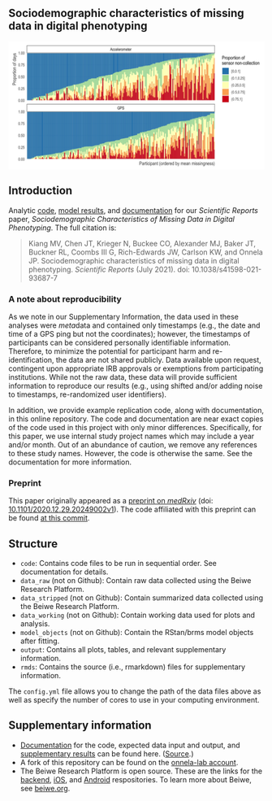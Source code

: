 
<!-- README.md is generated from README.Rmd. Please edit that file -->

## Sociodemographic characteristics of missing data in digital phenotyping

<p align="center">
<img src="./output/fig2_dist_daily_non_collection_prop.jpg" width="700px" style="display: block; margin: auto;" />
</p>

## Introduction

Analytic
[code](https://github.com/mkiang/beiwe_missing_data/tree/master/code),
[model
results](http://htmlpreview.github.io/?https://github.com/mkiang/beiwe_missing_data/blob/master/rmd/supp_model_output_cleaned.html),
and
[documentation](http://htmlpreview.github.io/?https://github.com/mkiang/beiwe_missing_data/blob/master/rmd/supp_documentation_code_walkthrough.html)
for our *Scientific Reports* paper, *Sociodemographic Characteristics of
Missing Data in Digital Phenotyping*. The full citation is:

> Kiang MV, Chen JT, Krieger N, Buckee CO, Alexander MJ, Baker JT,
> Buckner RL, Coombs III G, Rich-Edwards JW, Carlson KW, and Onnela JP.
> Sociodemographic characteristics of missing data in digital
> phenotyping. *Scientific Reports* (July 2021). doi:
> 10.1038/s41598-021-93687-7

### A note about reproducibility

As we note in our Supplementary Information, the data used in these
analyses were *meta*data and contained only timestamps (e.g., the date
and time of a GPS ping but not the coordinates); however, the timestamps
of participants can be considered personally identifiable information.
Therefore, to minimize the potential for participant harm and
re-identification, the data are not shared publicly. Data available upon
request, contingent upon appropriate IRB approvals or exemptions from
participating institutions. While not the raw data, these data will
provide sufficient information to reproduce our results (e.g., using
shifted and/or adding noise to timestamps, re-randomized user
identifiers).

In addition, we provide example replication code, along with
documentation, in this online repository. The code and documentation are
near exact copies of the code used in this project with only minor
differences. Specifically, for this paper, we use internal study project
names which may include a year and/or month. Out of an abundance of
caution, we remove any references to these study names. However, the
code is otherwise the same. See the documentation for more information.

### Preprint

This paper originally appeared as a [preprint on
*medRxiv*](https://www.medrxiv.org/content/10.1101/2020.12.29.20249002v1)
(doi:
[10.1101/2020.12.29.20249002v1](https://www.medrxiv.org/content/10.1101/2020.12.29.20249002v1)).
The code affiliated with this preprint can be found [at this
commit](https://github.com/mkiang/beiwe_missing_data/tree/faba924f8ee75abd895dcc69c0f5c5c62b4eda12).

## Structure

-   `code`: Contains code files to be run in sequential order. See
    documentation for details.
-   `data_raw` (not on Github): Contain raw data collected using the
    Beiwe Research Platform.
-   `data_stripped` (not on Github): Contain summarized data collected
    using the Beiwe Research Platform.
-   `data_working` (not on Github): Contain working data used for plots
    and analysis.
-   `model_objects` (not on Github): Contain the RStan/brms model
    objects after fitting.
-   `output`: Contains all plots, tables, and relevant supplementary
    information.
-   `rmds`: Contains the source (i.e., rmarkdown) files for
    supplementary information.

The `config.yml` file allows you to change the path of the data files
above as well as specify the number of cores to use in your computing
environment.

## Supplementary information

-   [Documentation](http://htmlpreview.github.io/?https://github.com/mkiang/beiwe_missing_data/blob/master/rmd/supp_documentation_code_walkthrough.html)
    for the code, expected data input and output, and [supplementary
    results](http://htmlpreview.github.io/?https://github.com/mkiang/beiwe_missing_data/blob/master/rmd/supp_model_output_cleaned.html)
    can be found here.
    ([Source](https://github.com/mkiang/beiwe_missing_data/tree/master/rmd).)
-   A fork of this repository can be found on the [onnela-lab
    account](https://github.com/onnela-lab/beiwe_missing_data).
-   The Beiwe Research Platform is open source. These are the links for
    the [backend](https://github.com/onnela-lab/beiwe-backend),
    [iOS](https://github.com/onnela-lab/beiwe-ios), and
    [Android](https://github.com/onnela-lab/beiwe-android)
    respositories. To learn more about Beiwe, see
    [beiwe.org](https://www.beiwe.org).
